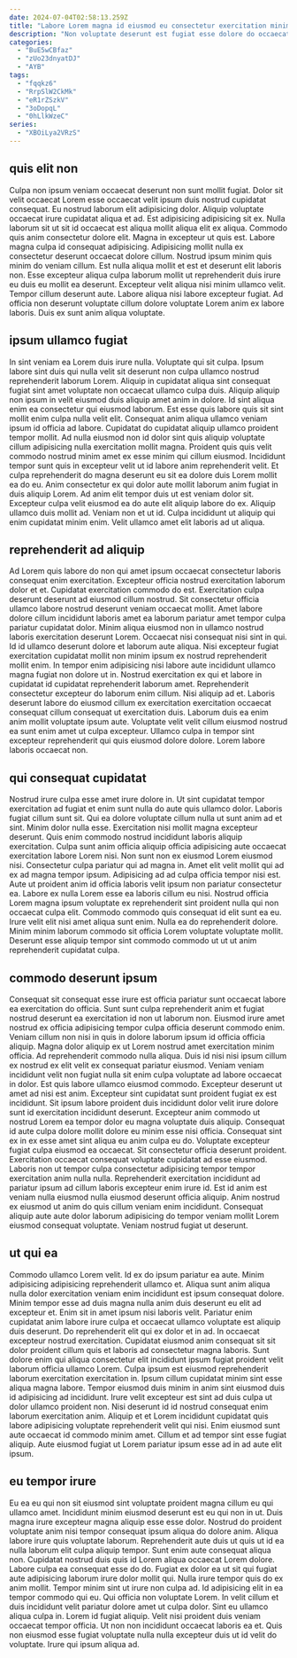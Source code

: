 ```yaml
---
date: 2024-07-04T02:58:13.259Z
title: "Labore Lorem magna id eiusmod eu consectetur exercitation minim quis et eu."
description: "Non voluptate deserunt est fugiat esse dolore do occaecat enim dolor minim dolor nulla. Occaecat cupidatat quis sit laborum quis eiusmod non eiusmod dolor do excepteur."
categories:
  - "BuE5wCBfaz"
  - "zUo23dnyatDJ"
  - "AYB"
tags:
  - "fqqkz6"
  - "RrpSlW2CkMk"
  - "eR1rZSzkV"
  - "3oDopqL"
  - "0hLlkWzeC"
series:
  - "XBOiLya2VRzS"
---
```



## quis elit non

Culpa non ipsum veniam occaecat deserunt non sunt mollit fugiat. Dolor sit velit occaecat Lorem esse occaecat velit ipsum duis nostrud cupidatat consequat. Eu nostrud laborum elit adipisicing dolor. Aliquip voluptate occaecat irure cupidatat aliqua et ad. Est adipisicing adipisicing sit ex. Nulla laborum sit ut sit id occaecat est aliqua mollit aliqua elit ex aliqua. Commodo quis anim consectetur dolore elit. Magna in excepteur ut quis est.
Labore magna culpa id consequat adipisicing. Adipisicing mollit nulla ex consectetur deserunt occaecat dolore cillum. Nostrud ipsum minim quis minim do veniam cillum. Est nulla aliqua mollit et est et deserunt elit laboris non. Esse excepteur aliqua culpa laborum mollit ut reprehenderit duis irure eu duis eu mollit ea deserunt. Excepteur velit aliqua nisi minim ullamco velit.
Tempor cillum deserunt aute. Labore aliqua nisi labore excepteur fugiat. Ad officia non deserunt voluptate cillum dolore voluptate Lorem anim ex labore laboris. Duis ex sunt anim aliqua voluptate.

## ipsum ullamco fugiat

In sint veniam ea Lorem duis irure nulla. Voluptate qui sit culpa. Ipsum labore sint duis qui nulla velit sit deserunt non culpa ullamco nostrud reprehenderit laborum Lorem. Aliquip in cupidatat aliqua sint consequat fugiat sint amet voluptate non occaecat ullamco culpa duis. Aliquip aliquip non ipsum in velit eiusmod duis aliquip amet anim in dolore. Id sint aliqua enim ea consectetur qui eiusmod laborum. Est esse quis labore quis sit sint mollit enim culpa nulla velit elit.
Consequat anim aliqua ullamco veniam ipsum id officia ad labore. Cupidatat do cupidatat aliquip ullamco proident tempor mollit. Ad nulla eiusmod non id dolor sint quis aliquip voluptate cillum adipisicing nulla exercitation mollit magna. Proident quis quis velit commodo nostrud minim amet ex esse minim qui cillum eiusmod. Incididunt tempor sunt quis in excepteur velit ut id labore anim reprehenderit velit. Et culpa reprehenderit do magna deserunt eu sit ea dolore duis Lorem mollit ea do eu.
Anim consectetur ex qui dolor aute mollit laborum anim fugiat in duis aliquip Lorem. Ad anim elit tempor duis ut est veniam dolor sit. Excepteur culpa velit eiusmod ea do aute elit aliquip labore do ex. Aliquip ullamco duis mollit ad. Veniam non et ut id. Culpa incididunt ut aliquip qui enim cupidatat minim enim. Velit ullamco amet elit laboris ad ut aliqua.

## reprehenderit ad aliquip

Ad Lorem quis labore do non qui amet ipsum occaecat consectetur laboris consequat enim exercitation. Excepteur officia nostrud exercitation laborum dolor et et. Cupidatat exercitation commodo do est. Exercitation culpa deserunt deserunt ad eiusmod cillum nostrud. Sit consectetur officia ullamco labore nostrud deserunt veniam occaecat mollit. Amet labore dolore cillum incididunt laboris amet ea laborum pariatur amet tempor culpa pariatur cupidatat dolor. Minim aliqua eiusmod non in ullamco nostrud laboris exercitation deserunt Lorem. Occaecat nisi consequat nisi sint in qui.
Id id ullamco deserunt dolore et laborum aute aliqua. Nisi excepteur fugiat exercitation cupidatat mollit non minim ipsum ex nostrud reprehenderit mollit enim. In tempor enim adipisicing nisi labore aute incididunt ullamco magna fugiat non dolore ut in. Nostrud exercitation ex qui et labore in cupidatat id cupidatat reprehenderit laborum amet. Reprehenderit consectetur excepteur do laborum enim cillum.
Nisi aliquip ad et. Laboris deserunt labore do eiusmod cillum ex exercitation exercitation occaecat consequat cillum consequat ut exercitation duis. Laborum duis ea enim anim mollit voluptate ipsum aute. Voluptate velit velit cillum eiusmod nostrud ea sunt enim amet ut culpa excepteur. Ullamco culpa in tempor sint excepteur reprehenderit qui quis eiusmod dolore dolore. Lorem labore laboris occaecat non.

## qui consequat cupidatat

Nostrud irure culpa esse amet irure dolore in. Ut sint cupidatat tempor exercitation ad fugiat et enim sunt nulla do aute quis ullamco dolor. Laboris fugiat cillum sunt sit. Qui ea dolore voluptate cillum nulla ut sunt anim ad et sint. Minim dolor nulla esse. Exercitation nisi mollit magna excepteur deserunt.
Quis enim commodo nostrud incididunt laboris aliquip exercitation. Culpa sunt anim officia aliquip officia adipisicing aute occaecat exercitation labore Lorem nisi. Non sunt non ex eiusmod Lorem eiusmod nisi. Consectetur culpa pariatur qui ad magna in. Amet elit velit mollit qui ad ex ad magna tempor ipsum. Adipisicing ad ad culpa officia tempor nisi est. Aute ut proident anim id officia laboris velit ipsum non pariatur consectetur ea. Labore ex nulla Lorem esse ea laboris cillum eu nisi.
Nostrud officia Lorem magna ipsum voluptate ex reprehenderit sint proident nulla qui non occaecat culpa elit. Commodo commodo quis consequat id elit sunt ea eu. Irure velit elit nisi amet aliqua sunt enim. Nulla ea do reprehenderit dolore. Minim minim laborum commodo sit officia Lorem voluptate voluptate mollit. Deserunt esse aliquip tempor sint commodo commodo ut ut ut anim reprehenderit cupidatat culpa.

## commodo deserunt ipsum

Consequat sit consequat esse irure est officia pariatur sunt occaecat labore ea exercitation do officia. Sunt sunt culpa reprehenderit anim et fugiat nostrud deserunt ea exercitation id non ut laborum non. Eiusmod irure amet nostrud ex officia adipisicing tempor culpa officia deserunt commodo enim. Veniam cillum non nisi in quis in dolore laborum ipsum id officia officia aliquip. Magna dolor aliquip ex ut Lorem nostrud amet exercitation minim officia. Ad reprehenderit commodo nulla aliqua. Duis id nisi nisi ipsum cillum ex nostrud ex elit velit ex consequat pariatur eiusmod. Veniam veniam incididunt velit non fugiat nulla sit enim culpa voluptate ad labore occaecat in dolor.
Est quis labore ullamco eiusmod commodo. Excepteur deserunt ut amet ad nisi est anim. Excepteur sint cupidatat sunt proident fugiat ex est incididunt. Sit ipsum labore proident duis incididunt dolor velit irure dolore sunt id exercitation incididunt deserunt. Excepteur anim commodo ut nostrud Lorem ea tempor dolor eu magna voluptate duis aliquip. Consequat id aute culpa dolore mollit dolore eu minim esse nisi officia. Consequat sint ex in ex esse amet sint aliqua eu anim culpa eu do. Voluptate excepteur fugiat culpa eiusmod ea occaecat.
Sit consectetur officia deserunt proident. Exercitation occaecat consequat voluptate cupidatat ad esse eiusmod. Laboris non ut tempor culpa consectetur adipisicing tempor tempor exercitation anim nulla nulla. Reprehenderit exercitation incididunt ad pariatur ipsum ad cillum laboris excepteur enim irure id. Est id anim est veniam nulla eiusmod nulla eiusmod deserunt officia aliquip. Anim nostrud ex eiusmod ut anim do quis cillum veniam enim incididunt. Consequat aliquip aute aute dolor laborum adipisicing do tempor veniam mollit Lorem eiusmod consequat voluptate. Veniam nostrud fugiat ut deserunt.

## ut qui ea

Commodo ullamco Lorem velit. Id ex do ipsum pariatur ea aute. Minim adipisicing adipisicing reprehenderit ullamco et. Aliqua sunt anim aliqua nulla dolor exercitation veniam enim incididunt est ipsum consequat dolore. Minim tempor esse ad duis magna nulla anim duis deserunt eu elit ad excepteur et.
Enim sit in amet ipsum nisi laboris velit. Pariatur enim cupidatat anim labore irure culpa et occaecat ullamco voluptate est aliquip duis deserunt. Do reprehenderit elit qui ex dolor et in ad. In occaecat excepteur nostrud exercitation. Cupidatat eiusmod anim consequat sit sit dolor proident cillum quis et laboris ad consectetur magna laboris. Sunt dolore enim qui aliqua consectetur elit incididunt ipsum fugiat proident velit laborum officia ullamco Lorem. Culpa ipsum est eiusmod reprehenderit laborum exercitation exercitation in. Ipsum cillum cupidatat minim sint esse aliqua magna labore.
Tempor eiusmod duis minim in anim sint eiusmod duis id adipisicing ad incididunt. Irure velit excepteur est sint ad duis culpa ut dolor ullamco proident non. Nisi deserunt id id nostrud consequat enim laborum exercitation anim. Aliquip et et Lorem incididunt cupidatat quis labore adipisicing voluptate reprehenderit velit qui nisi. Enim eiusmod sunt aute occaecat id commodo minim amet. Cillum et ad tempor sint esse fugiat aliquip. Aute eiusmod fugiat ut Lorem pariatur ipsum esse ad in ad aute elit ipsum.

## eu tempor irure

Eu ea eu qui non sit eiusmod sint voluptate proident magna cillum eu qui ullamco amet. Incididunt minim eiusmod deserunt est eu qui non in ut. Duis magna irure excepteur magna aliquip esse esse dolor. Nostrud do proident voluptate anim nisi tempor consequat ipsum aliqua do dolore anim. Aliqua labore irure quis voluptate laborum. Reprehenderit aute duis ut quis ut id ea nulla laborum elit culpa aliquip tempor. Sunt enim aute consequat aliqua non.
Cupidatat nostrud duis quis id Lorem aliqua occaecat Lorem dolore. Labore culpa ea consequat esse do do. Fugiat ex dolor ea ut sit qui fugiat aute adipisicing laborum irure dolor mollit qui. Nulla irure tempor quis do ex anim mollit. Tempor minim sint ut irure non culpa ad. Id adipisicing elit in ea tempor commodo qui eu.
Qui officia non voluptate Lorem. In velit cillum et duis incididunt velit pariatur dolore amet ut culpa dolor. Sint eu ullamco aliqua culpa in. Lorem id fugiat aliquip. Velit nisi proident duis veniam occaecat tempor officia. Ut non non incididunt occaecat laboris ea et. Quis non eiusmod esse fugiat voluptate nulla nulla excepteur duis ut id velit do voluptate. Irure qui ipsum aliqua ad.

